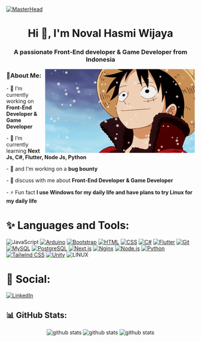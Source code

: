 [![MasterHead](https://camo.githubusercontent.com/4fd007a9db2f46b92856dbba073aea1b9e0b927473eb566a2a8d5ccb5d819b0f/68747470733a2f2f692e70696e696d672e636f6d2f6f726967696e616c732f63362f33332f63322f63363333633230656465383266306530636564376435373064626533613166332e676966)](https://github.com/zen-Hikari)
<h1 align="center">Hi 👋, I'm Noval Hasmi Wijaya</h1>
<h3 align="center">A passionate Front-End developer & Game Developer from Indonesia</h3>

<img align="right" alt="luffy" width="400" src="https://raw.githubusercontent.com/novaldanorel/walpaper/refs/heads/main/Banner%20Gifs.gif">

<h3>🍖About Me:</h3>
<p>- 🔭 I’m currently working on <b> Front-End Developer & Game Developer</b></p>
<p>- 🌱 I’m currently learning <b>Next Js, C#, Flutter, Node Js, Python</b></p>
<p>- 🤝 and I'm working on a <b>bug bounty</b></p>
<p>- 💬 discuss with me about <b>Front-End Developer & Game Developer</b></p>
<p>- ⚡ Fun fact <b>I use Windows for my daily life and have plans to try Linux for my daily life</b></p>

 # ✨ Languages and Tools: 
![JavaScript](https://img.shields.io/badge/javascript-%23323330.svg?style=for-the-badge&logo=javascript&logoColor=%23F7DF1E) [![Arduino](https://img.shields.io/badge/arduino-%2300979D.svg?style=for-the-badge&logo=arduino&logoColor=white)](https://github.com/topics/arduino) [![Bootstrap](https://img.shields.io/badge/bootstrap-%23563D7C.svg?style=for-the-badge&logo=bootstrap&logoColor=white)](https://github.com/topics/bootstrap) [![HTML](https://img.shields.io/badge/html-%23564DFF.svg?style=for-the-badge&logo=html5&logoColor=white)](https://github.com/topics/html) [![CSS](https://img.shields.io/badge/css-%231572B6.svg?style=for-the-badge&logo=css3&logoColor=white)](https://github.com/topics/css) [![C#](https://img.shields.io/badge/c%23-%23239120.svg?style=for-the-badge&logo=c-sharp&logoColor=white)](https://github.com/topics/csharp) [![Flutter](https://img.shields.io/badge/flutter-%2302569B.svg?style=for-the-badge&logo=flutter&logoColor=white)](https://github.com/topics/flutter) [![Git](https://img.shields.io/badge/git-%23F05033.svg?style=for-the-badge&logo=git&logoColor=white)](https://github.com/topics/git) [![MySQL](https://img.shields.io/badge/mysql-%2300f.svg?style=for-the-badge&logo=mysql&logoColor=white)](https://github.com/topics/mysql) [![PostgreSQL](https://img.shields.io/badge/postgresql-%23316192.svg?style=for-the-badge&logo=postgresql&logoColor=white)](https://github.com/topics/postgresql) [![Next.js](https://img.shields.io/badge/next.js-%23000000.svg?style=for-the-badge&logo=next.js&logoColor=white)](https://github.com/topics/nextjs) [![Nginx](https://img.shields.io/badge/nginx-%23009639.svg?style=for-the-badge&logo=nginx&logoColor=white)](https://github.com/topics/nginx) [![Node.js](https://img.shields.io/badge/node.js-%2343853D.svg?style=for-the-badge&logo=node.js&logoColor=white)](https://github.com/topics/nodejs) [![Python](https://img.shields.io/badge/python-%2314354C.svg?style=for-the-badge&logo=python&logoColor=white)](https://github.com/topics/python) [![Tailwind CSS](https://img.shields.io/badge/tailwindcss-%2338B2AC.svg?style=for-the-badge&logo=tailwind-css&logoColor=white)](https://github.com/topics/tailwindcss) [![Unity](https://img.shields.io/badge/unity-%23000000.svg?style=for-the-badge&logo=unity&logoColor=white)](https://github.com/topics/unity) ![LINUX](https://img.shields.io/badge/Linux-FCC624?style=for-the-badge&logo=linux&logoColor=black)

# 📩 Social:
[![LinkedIn](https://img.shields.io/badge/LinkedIn-%230077B5.svg?style=for-the-badge&logo=linkedin&logoColor=white)](https://www.linkedin.com/in/zen-hikari-703125316/)


## 📊 GitHub Stats:
<div align="center">
<img src="https://github-readme-stats.vercel.app/api?username=zen-Hikari&theme=tokyonight&hide_border=false&include_all_commits=false&count_private=false" alt="github stats"/>
  <img src="https://github-readme-streak-stats.herokuapp.com/?user=zen-Hikari&theme=tokyonight&hide_border=false" alt="github stats"/>
  <img src="https://github-readme-stats.vercel.app/api/top-langs/?username=zen-Hikari&theme=tokyonight&hide_border=false&include_all_commits=false&count_private=false&layout=compact" alt="github stats"/> 
</div>
